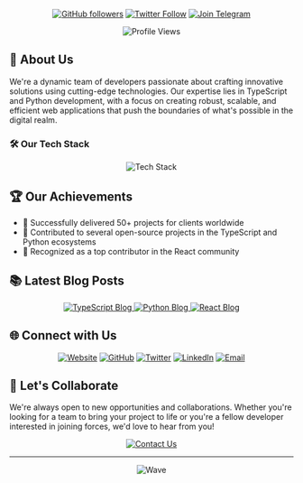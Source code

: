 <p align="center">
  <a href="https://github.com/likhonsheikhorg"><img src="https://img.shields.io/github/followers/likhonsheikhorg?style=for-the-badge&logo=github" alt="GitHub followers" /></a>
<a href="https://twitter.com/likhondotxyz"><img src="https://img.shields.io/twitter/follow/likhondotxyz?style=for-the-badge&logo=twitter" alt="Twitter Follow" /></a>
<a href="https://t.me/likhondotxyz"><img src="https://img.shields.io/badge/Join%20Telegram-2CA5E0?style=for-the-badge&logo=telegram" alt="Join Telegram" /></a>
<p align="center">
  <img src="https://komarev.com/ghpvc/?username=likhonsheikhorg&color=blueviolet&style=for-the-badge" alt="Profile Views" />
</p>
</p>

## 🌟 About Us

We're a dynamic team of developers passionate about crafting innovative solutions using cutting-edge technologies. Our expertise lies in TypeScript and Python development, with a focus on creating robust, scalable, and efficient web applications that push the boundaries of what's possible in the digital realm.

### 🛠️ Our Tech Stack

<p align="center">
  <img src="https://skillicons.dev/icons?i=ts,py,js,react,nodejs,express,mongodb,postgres&theme=light" alt="Tech Stack" />
</p>

## 🏆 Our Achievements

- 🌟 Successfully delivered 50+ projects for clients worldwide
- 🚀 Contributed to several open-source projects in the TypeScript and Python ecosystems
- 🏅 Recognized as a top contributor in the React community

## 📚 Latest Blog Posts

<p align="center">
  <a href="https://likhonsheikh.com/blog/mastering-typescript">
    <img src="https://img.shields.io/badge/Mastering%20TypeScript-Advanced%20Tips%20and%20Tricks-blue?style=for-the-badge&logo=typescript" alt="TypeScript Blog" />
  </a>
  <a href="https://likhonsheikh.com/blog/scalable-python-apps">
    <img src="https://img.shields.io/badge/Building%20Scalable%20Python%20Applications-Best%20Practices-green?style=for-the-badge&logo=python" alt="Python Blog" />
  </a>
  <a href="https://likhonsheikh.com/blog/react-performance">
    <img src="https://img.shields.io/badge/React%20Performance-Optimization%20Techniques-cyan?style=for-the-badge&logo=react" alt="React Blog" />
  </a>
</p>

## 🌐 Connect with Us

<p align="center">
  <a href="https://likhonsheikh.com"><img src="https://img.shields.io/badge/Website-likhonsheikh.com-blue?style=for-the-badge&logo=google-chrome" alt="Website" /></a>
  <a href="https://github.com/likhon-xyz"><img src="https://img.shields.io/badge/GitHub-likhon--xyz-blue?style=for-the-badge&logo=github" alt="GitHub" /></a>
  <a href="https://twitter.com/likhondotxyz"><img src="https://img.shields.io/badge/Twitter-likhondotxyz-blue?style=for-the-badge&logo=twitter" alt="Twitter" /></a>
  <a href="https://www.linkedin.com/in/likhonsheikh"><img src="https://img.shields.io/badge/LinkedIn-likhonsheikh-blue?style=for-the-badge&logo=linkedin" alt="LinkedIn" /></a>
  <a href="mailto:me@likhonsheikh.com"><img src="https://img.shields.io/badge/Email-me%40likhonsheikh.com-blue?style=for-the-badge&logo=gmail" alt="Email" /></a>
</p>

## 🤝 Let's Collaborate

We're always open to new opportunities and collaborations. Whether you're looking for a team to bring your project to life or you're a fellow developer interested in joining forces, we'd love to hear from you!

<p align="center">
  <a href="https://likhonsheikh.com/contact"><img src="https://img.shields.io/badge/Contact%20Us-Let's%20Talk-brightgreen?style=for-the-badge" alt="Contact Us" /></a>
</p>

---

<p align="center">
  <img src="https://capsule-render.vercel.app/api?type=waving&color=gradient&height=60&section=footer" alt="Wave" />
</p>
